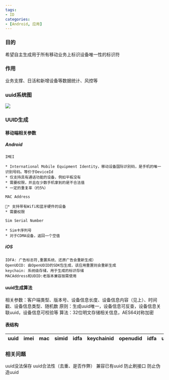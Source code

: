 ```yaml
---
tags: 
- ID
categories:
- [Android, 应用]
---
```


### 目的
希望自主生成用于所有移动业务上标识设备唯一性的标识符


### 作用
业务支撑、日活和新增设备等数据统计、风控等
### uuid系统图
![](http://upload-images.jianshu.io/upload_images/9696036-3430540af001a4ae.png?imageMogr2/auto-orient/strip%7CimageView2/2/w/1240)

### UUID生成
#### 移动端相关参数
##### Android
    IMEI
 
    * International Mobile Equipment Identity，移动设备国际识别码，是手机的唯一识别号码。等价于DeviceId
    * 仅支持具有通话功能的设备，例如平板没有
    * 需要权限，并且在少数手机拿到的是不合法值
    * 一定的重复率（约5%）

    MAC Address

    * 支持带有Wifi和蓝牙硬件的设备
    * 需要权限

    Sim Serial Number

    * Sim卡序列号
    * 对于CDMA设备，返回一个空值

##### iOS
    IDFA: 广告标志符,重置系统、还原广告会重新生成）
    OpenUDID: 由OpenUDID的SDK包生成，该应用重置则会重新生成
    keychain: 系统级存储，用于生成的标识存储
    MACAddress和UDID:老版本兼容按需使用
#### uuid生成算法
相关参数：客户端类型、版本号、设备信息长度、设备信息内容（见上）、时间戳、设备信息类型、随机数
原则：生成uuid唯一，设备信息可反查，设备信息关联uuid，设备信息可校验等
算法：32位明文存储相关信息，AES64对称加密

#### 表结构

| uuid | imei | mac | simid | idfa | keychainid  | openudid | idfa | udid | Xxx |
| --- | --- | --- | --- | --- | --- | --- | --- | :-- | :-- |


### 相关问题
uuid没法保存
uuid合法性（去重、是否作弊）
兼容已有uuid
防止刷接口
防止伪造uuid









